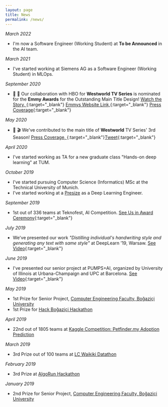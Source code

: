 ```yaml
---
layout: page
title: News
permalink: /news/
---
```


*March 2022* 
- I'm now a Software Engineer (Working Student) at **To be Announced** in the AI team.

*March 2021* 
- I've started working at Siemens AG as a Software Engineer (Working Student) in MLOps.
  

*September 2020*

- 🥳 🥳  Our collaboration with HBO for **Westworld TV Series** is nominated for the **Emmy Awards** for the Outstanding Main Title Design! [Watch the Story, ](https://vimeo.com/442606868){:target="_blank"} [Emmys Website Link,](https://www.emmys.com/awards/nominees-winners/2020/outstanding-main-title-design){:target="_blank"} [Press Coverage](https://www.insider.com/westworld-title-sequence-designer-interview-patrick-clair-season-3-2020-8){:target="_blank"}


*May 2020* 
- 🎥 🎬 We've contributed to the main title of **Westworld** TV Series' 3rd Season! 
[Press Coverage, ](https://www.syfy.com/syfywire/how-ai-hallucinations-helped-make-westworlds-main-titles){:target="_blank"}[Tweet](https://twitter.com/PINguAR/status/1257618304677675008){:target="_blank"}

*April 2020* 
- I've started working as TA for a new graduate class "Hands-on deep learning" at TUM. 
  
*October 2019* 
- I've started pursuing Computer Science (Informatics) MSc at the Technical University of Munich.
- I've started working at a [Presize](http://presize.ai/) as a Deep Learning Engineer.



*September 2019* 
- 1st out of 336 teams at Teknofest, AI Competition.
[See Us in Award Ceremony](https://twitter.com/omerkirbiyik/status/1176072722213941249){:target="_blank"}

*July 2019* 
- We've presented our work *"Distilling individual's handwriting style and generating any text with same style"* at DeepLearn ’19, Warsaw.
[See Video](https://twitter.com/omerkirbiyik/status/1154387254464458752){:target="_blank"}

*June 2019* 
- I've presented our senior project at PUMPS+AI, organized by University of Illinois at Urbana-Champaign and UPC at Barcelona. [See Video](https://twitter.com/omerkirbiyik/status/1144299650968690688){:target="_blank"}

*May 2019*
- 1st Prize for Senior Project, [Computer Engineering Faculty, Boğaziçi University](https://www.cmpe.boun.edu.tr/news/spring-2019-projects-poster-session) 
- 1st Prize for [Hack Boğaziçi Hackathon](http://hack.boun.edu.tr/)

*April 2019*
- 22nd out of 1805 teams at [Kaggle Competition: Petfinder.my Adoption Prediction](https://www.kaggle.com/c/petfinder-adoption-prediction)

*March 2019*
- 3rd Prize out of 100 teams at [LC Waikiki Datathon](http://datathon.lcwaikiki.com/)

*February 2019*
- 3rd Prize at [AlgoRun Hackathon](http://algorunhackathon.com/)

*January 2019*
- 2nd Prize for Senior Project, [Computer Engineering Faculty, Boğaziçi University](https://www.cmpe.boun.edu.tr/news/fall-2018-senior-projects-poster-session)